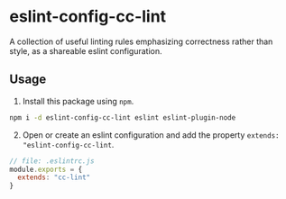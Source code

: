 # eslint-config-cc-lint

A collection of useful linting rules emphasizing correctness rather than style,
as a shareable eslint configuration.

## Usage

1) Install this package using `npm`.

```sh
npm i -d eslint-config-cc-lint eslint eslint-plugin-node
```

2) Open or create an eslint configuration and add the property `extends: "eslint-config-cc-lint`.

```js
// file: .eslintrc.js
module.exports = {
  extends: "cc-lint"
}
```
